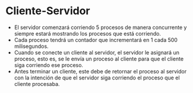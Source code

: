 # Cliente-Servidor
- El servidor comenzará corriendo 5 procesos de manera concurrente y siempre estará mostrando los procesos que está corriendo.
- Cada proceso tendrá un contador que incrementará en 1 cada 500 milisegundos.
- Cuando se conecte un cliente al servidor, el servidor le asignará un proceso, esto es, se le envía un proceso al cliente para que el cliente siga corriendo ese proceso.
- Antes terminar un cliente, este debe de retornar el proceso al servidor con la intención de que el servidor siga corriendo el proceso que el cliente procesaba.
